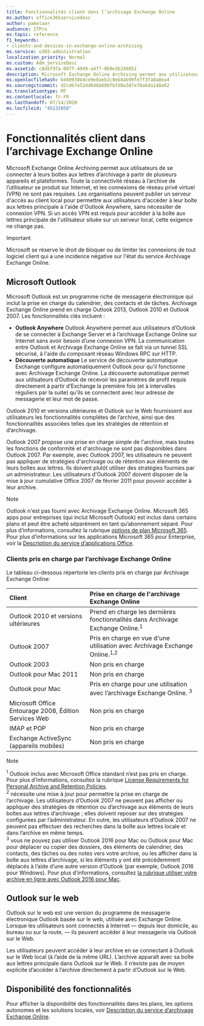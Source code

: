 ```yaml
---
title: Fonctionnalités client dans l’archivage Exchange Online
ms.author: office365servicedesc
author: pamelaar
audience: ITPro
ms.topic: reference
f1_keywords:
- clients-and-devices-in-exchange-online-archiving
ms.service: o365-administration
localization_priority: Normal
ms.custom: Adm_ServiceDesc
ms.assetid: c8d5f97a-607f-4949-a4f7-0b9e3b246851
description: Microsoft Exchange Online Archiving permet aux utilisateurs de se connecter à leurs boîtes aux lettres d’archivage à partir de plusieurs appareils et plateformes. Toute la connectivité réseau à l’archive de l’utilisateur se produit sur Internet, et les connexions de réseau privé virtuel (VPN) ne sont pas requises. Les organisations peuvent publier un serveur d'accès au client local pour permettre aux utilisateurs d'accéder à leur boîte aux lettres principale à l'aide d'Outlook Anywhere, sans nécessiter de connexion VPN. Si un accès VPN est requis pour accéder à la boîte aux lettres principale de l'utilisateur située sur un serveur local, cette exigence ne change pas.
ms.openlocfilehash: b460938b4ce9e0aeb2c0eb4ab99fe7f3fa8a8ea4
ms.sourcegitcommit: d2cd67e52dd646b68bfbfd8a387e70a6da140a62
ms.translationtype: MT
ms.contentlocale: fr-FR
ms.lasthandoff: 07/14/2020
ms.locfileid: "45132058"
---
```

# <a name="client-features-in-exchange-online-archiving"></a>Fonctionnalités client dans l’archivage Exchange Online

Microsoft Exchange Online Archiving permet aux utilisateurs de se connecter à leurs boîtes aux lettres d’archivage à partir de plusieurs appareils et plateformes. Toute la connectivité réseau à l’archive de l’utilisateur se produit sur Internet, et les connexions de réseau privé virtuel (VPN) ne sont pas requises. Les organisations peuvent publier un serveur d'accès au client local pour permettre aux utilisateurs d'accéder à leur boîte aux lettres principale à l'aide d'Outlook Anywhere, sans nécessiter de connexion VPN. Si un accès VPN est requis pour accéder à la boîte aux lettres principale de l'utilisateur située sur un serveur local, cette exigence ne change pas.
  
> [!IMPORTANT]
> Microsoft se réserve le droit de bloquer ou de limiter les connexions de tout logiciel client qui a une incidence négative sur l'état du service Archivage Exchange Online.
  
## <a name="microsoft-outlook"></a>Microsoft Outlook

Microsoft Outlook est un programme riche de messagerie électronique qui inclut la prise en charge du calendrier, des contacts et de tâches. Archivage Exchange Online prend en charge Outlook 2013, Outlook 2010 et Outlook 2007. Les fonctionnalités clés incluent :
  
- **Outlook Anywhere** Outlook Anywhere permet aux utilisateurs d’Outlook de se connecter à Exchange Server et à l’archivage Exchange Online sur Internet sans avoir besoin d’une connexion VPN. La communication entre Outlook et Archivage Exchange Online se fait via un tunnel SSL sécurisé, à l'aide du composant réseau Windows RPC sur HTTP.    
- **Découverte automatique** Le service de découverte automatique Exchange configure automatiquement Outlook pour qu'il fonctionne avec Archivage Exchange Online. La découverte automatique permet aux utilisateurs d’Outlook de recevoir les paramètres de profil requis directement à partir d’Exchange la première fois (et à intervalles réguliers par la suite) qu’ils se connectent avec leur adresse de messagerie et leur mot de passe. 

Outlook 2010 et versions ultérieures et Outlook sur le Web fournissent aux utilisateurs les fonctionnalités complètes de l’archive, ainsi que des fonctionnalités associées telles que les stratégies de rétention et d’archivage.
  
Outlook 2007 propose une prise en charge simple de l'archive, mais toutes les fonctions de conformité et d'archivage ne sont pas disponibles dans Outlook 2007. Par exemple, avec Outlook 2007, les utilisateurs ne peuvent pas appliquer de stratégies d'archivage ou de rétention aux éléments de leurs boîtes aux lettres. Ils doivent plutôt utiliser des stratégies fournies par un administrateur. Les utilisateurs d'Outlook 2007 doivent disposer de la mise à jour cumulative Office 2007 de février 2011 pour pouvoir accéder à leur archive.
  
> [!NOTE]
> Outlook n'est pas fourni avec Archivage Exchange Online. Microsoft 365 apps pour entreprises (qui inclut Microsoft Outlook) est inclus dans certains plans et peut être acheté séparément en tant qu’abonnement séparé. Pour plus d’informations, consultez la rubrique [options de plan Microsoft 365](../office-365-platform-service-description/office-365-plan-options.md). Pour plus d’informations sur les applications Microsoft 365 pour Enterprise, voir la [Description du service d’applications Office](../office-applications-service-description/office-applications-service-description.md). 
  
### <a name="clients-supported-by-exchange-online-archiving"></a>Clients pris en charge par l’archivage Exchange Online

Le tableau ci-dessous répertorie les clients pris en charge par Archivage Exchange Online:
  
|**Client**|**Prise en charge de l'archivage Exchange Online**|
|:-----|:-----|
|Outlook 2010 et versions ultérieures  <br/> |Prend en charge les dernières fonctionnalités dans Archivage Exchange Online.<sup>1</sup> <br/> |
|Outlook 2007  <br/> |Pris en charge en vue d'une utilisation avec Archivage Exchange Online.<sup>1,2</sup> <br/> |
|Outlook 2003  <br/> |Non pris en charge  <br/> |
|Outlook pour Mac 2011  <br/> |Non pris en charge  <br/> |
|Outlook pour Mac  <br/> |Pris en charge pour une utilisation avec l’archivage Exchange Online. <sup>3</sup> <br/> |
|Microsoft Office Entourage 2008, Édition Services Web  <br/> |Non pris en charge  <br/> |
|IMAP et POP  <br/> |Non pris en charge  <br/> |
|Exchange ActiveSync (appareils mobiles)  <br/> |Non pris en charge  <br/> |
   
> [!NOTE]
> <sup>1</sup> Outlook inclus avec Microsoft Office standard n’est pas pris en charge. Pour plus d’informations, consultez la rubrique [License Requirements for Personal Archive and Retention Policies](https://support.office.com/article/Outlook-license-requirements-for-Exchange-features-46B6B7C5-C3CA-43E5-8424-1E2807917C99). <br/> 
<sup>2</sup> nécessite une mise à jour pour permettre la prise en charge de l’archivage. Les utilisateurs d’Outlook 2007 ne peuvent pas afficher ou appliquer des stratégies de rétention ou d’archivage aux éléments de leurs boîtes aux lettres d’archivage ; elles doivent reposer sur des stratégies configurées par l’administrateur. En outre, les utilisateurs d’Outlook 2007 ne peuvent pas effectuer des recherches dans la boîte aux lettres locale et dans l’archive en même temps. <br/> 
<sup>3</sup> vous ne pouvez pas utiliser Outlook 2016 pour Mac ou Outlook pour Mac pour déplacer ou copier des dossiers, des éléments de calendrier, des contacts, des tâches ou des notes vers votre archive, ou les afficher dans la boîte aux lettres d’archivage, si les éléments y ont été précédemment déplacés à l’aide d’une autre version d’Outlook (par exemple, Outlook 2016 pour Windows). Pour plus d’informations, consultez [la rubrique utiliser votre archive en ligne avec Outlook 2016 pour Mac](https://support.office.com/article/Use-your-online-archive-with-Outlook-2016-for-Mac-45b8439c-2982-4b6b-9097-eed71dbfe238). 

## <a name="outlook-on-the-web"></a>Outlook sur le web

Outlook sur le web est une version du programme de messagerie électronique Outlook basée sur le web, utilisée avec Exchange Online. Lorsque les utilisateurs sont connectés à Internet &mdash; depuis leur domicile, au bureau ou sur la route, &mdash; ils peuvent accéder à leur messagerie via Outlook sur le Web.
  
Les utilisateurs peuvent accéder à leur archive en se connectant à Outlook sur le Web local (à l’aide de la même URL). L’archive apparaît avec sa boîte aux lettres principale dans Outlook sur le Web. Il n’existe pas de moyen explicite d’accéder à l’archive directement à partir d’Outlook sur le Web.
  
## <a name="feature-availability"></a>Disponibilité des fonctionnalités

Pour afficher la disponibilité des fonctionnalités dans les plans, les options autonomes et les solutions locales, voir [Description du service d’archivage Exchange Online](exchange-online-archiving-service-description.md).